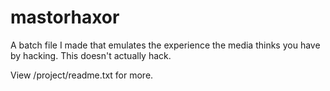 # mastorhaxor
A batch file I made that emulates the experience the media thinks you have by hacking. This doesn't actually hack.

View /project/readme.txt for more.
